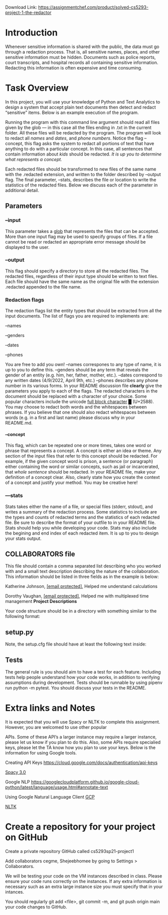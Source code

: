 Download Link: https://assignmentchef.com/product/solved-cs5293-project-1-the-redactor
<br>



<h1>Introduction</h1>

Whenever sensitive information is shared with the public, the data must go through a redaction process. That is, all sensitive names, places, and other sensitive information must be hidden. Documents such as police reports, court transcripts, and hospital records all containing sensitive information. Redacting this information is often expensive and time consuming.

<h1>Task Overview</h1>

In this project, you will use your knowledge of Python and Text Analytics to design a system that accept plain text documents then detect and redact “sensitive” items. Below is an example execution of the program.

Running the program with this command line argument should read all files given by the glob — in this case all the files ending in .txt in the current folder. All these files will be redacted by the program. The program will look to redact all <em>names </em>and <em>dates</em>, and <em>phone numbers</em>. Notice the flag –concept, this flag asks the system to redact all portions of text that have anything to do with a particular concept. In this case, all sentences that contain information about <em>kids</em> should be redacted. <em>It is up *you* to determine what represents a concept.</em>

Each redacted files should be transformed to new files of the same name with the .redacted extension, and written to the folder described by –output flag. The final parameter, –stats, describes the file or location to write the statistics of the redacted files. Below we discuss each of the parameter in additional detail.

<h2>Parameters</h2>

<h3>–input</h3>

This parameter takes a <a href="https://docs.python.org/3/library/glob.html">glob</a> that represents the files that can be accepted. More than one input flag may be used to specify groups of files. If a file cannot be read or redacted an appropriate error message should be displayed to the user.

<h3>–output</h3>

This flag should specify a directory to store all the redacted files. The redacted files, regardless of their input type should be written to text files. Each file should have the same name as the original file with the extension .redacted appended to the file name.

<h3>Redaction flags</h3>

The redaction flags list the entity types that should be extracted from all the input documents. The list of flags you are required to implements are:

–names

–genders

–dates

–phones

You are free to add you own! –names correspones to any type of name, it is up to you to define this. –genders should be any term that reveals the gender of an entity (e.g. him, her, father, mother, etc.). –dates correspond to any written dates (4/9/2022, April 9th, etc.) –phones describes any phone number in its various forms. In your README discussion file <strong>clearly </strong>give the parameters you apply to each of the flags. The redacted characters in the document should be replaced with a character of your choice. Some popular characters include the unicode <a href="https://unicode-table.com/en/2588/">full block character</a> █ (U+2588). You may choose to redact both words and the whitespaces between phrases. If you believe that one should also redact whitespaces between words (e.g. in a first and last name) please discuss why in your README.md.

<h4>–concept</h4>

This flag, which can be repeated one or more times, takes one word or phrase that represents a concept. A concept is either an idea or theme. Any section of the input files that refer to this concept should be redacted. For example, if the given concept word is prison, a sentence (or paragraph) either containing the word or similar concepts, such as jail or incarcerated, that <em>whole sentence</em> should be redacted. In your README file, make your definition of a concept clear. Also, clearly state how you create the context of a concept and justify your method. You may be creative here!

<h3>—stats</h3>

Stats takes either the name of a file, or special files (stderr, stdout), and writes a summary of the redaction process. Some statistics to include are the types and counts of redacted terms and the statistics of each redacted file. Be sure to describe the format of your outfile to in your README file. Stats should help you while developing your code. Stats may also include the begining and end index of each redacted item. It is up to you to design your stats output.

<h2>COLLABORATORS file</h2>

This file should contain a comma separated list describing who you worked with and a small text description describing the nature of the collaboration. This information should be listed in three fields as in the example is below:

Katherine Johnson, <a href="/cdn-cgi/l/email-protection" class="__cf_email__" data-cfemail="9af1f0daf4fbe9fbb4fdf5ec">[email protected]</a>, Helped me understand calculations

Dorothy Vaughan, <a href="/cdn-cgi/l/email-protection" class="__cf_email__" data-cfemail="adc9c2dfc2edc9c2c983cac2db">[email protected]</a>, Helped me with multiplexed time management <strong>Project Descriptions</strong>

Your code structure should be in a directory with something similar to the following format:

<h2>setup.py</h2>

Note, the setup.cfg file should have at least the following text inside:

<h2>Tests</h2>

The general rule is you should aim to have a test for each feature. Including tests help people understand how your code works, in addition to verifying assumptions during development. Tests should be runnable by using pipenv run python -m pytest. You should discuss your tests in the README.

<h1>Extra links and Notes</h1>

It is expected that you will use Spacy or NLTK to complete this assignment. However, you are welcomed to use other popular

APIs. Some of these API’s a larger instance may require a larger instance, please let us know if you plan to do this. Also, some APIs require specialied keys, please let the TA know how you plan to use your keys. Below is the information for using Google tools.

Creating API Keys https://cloud.google.com/docs/authentication/api-keys

<a href="https://spacy.io/">Spacy 3.0</a>

Google NLP https://googlecloudplatform.github.io/google-cloud-python/latest/language/usage.html#annotate-text

Using Google Natural Language Client <a href="https://cloud.google.com/natural-language/docs/reference/libraries#setting_up_authentication">GCP</a>

<a href="http://www.nltk.org/">NLTK</a>

<h1>Create a repository for your project on GitHub</h1>

Create a private repository GitHub called cs5293sp21-project1

Add collaborators cegme, Shejeebhomee by going to Settings &gt; Collaborators.

We will be testing your code on the VM instances described in class. Please ensure your code runs correctly on the instances. If any extra information is necessary such as an extra large instance size you must specify that in your intances.

You should regularly git add &lt;file&gt;, git commit -m, and git push origin main your code changes to GitHub.


